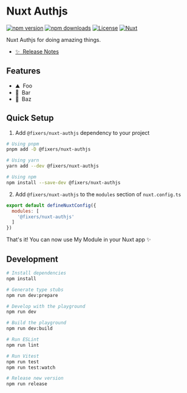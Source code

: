 # Nuxt Authjs

[![npm version][npm-version-src]][npm-version-href]
[![npm downloads][npm-downloads-src]][npm-downloads-href]
[![License][license-src]][license-href]
[![Nuxt][nuxt-src]][nuxt-href]

Nuxt Authjs for doing amazing things.

- [✨ &nbsp;Release Notes](/CHANGELOG.md)
<!-- - [🏀 Online playground](https://stackblitz.com/github/your-org/@fixers/nuxt-authjs?file=playground%2Fapp.vue) -->
<!-- - [📖 &nbsp;Documentation](https://example.com) -->

## Features

<!-- Highlight some of the features your module provide here -->
- ⛰ &nbsp;Foo
- 🚠 &nbsp;Bar
- 🌲 &nbsp;Baz

## Quick Setup

1. Add `@fixers/nuxt-authjs` dependency to your project

```bash
# Using pnpm
pnpm add -D @fixers/nuxt-authjs

# Using yarn
yarn add --dev @fixers/nuxt-authjs

# Using npm
npm install --save-dev @fixers/nuxt-authjs
```

2. Add `@fixers/nuxt-authjs` to the `modules` section of `nuxt.config.ts`

```js
export default defineNuxtConfig({
  modules: [
    '@fixers/nuxt-authjs'
  ]
})
```

That's it! You can now use My Module in your Nuxt app ✨

## Development

```bash
# Install dependencies
npm install

# Generate type stubs
npm run dev:prepare

# Develop with the playground
npm run dev

# Build the playground
npm run dev:build

# Run ESLint
npm run lint

# Run Vitest
npm run test
npm run test:watch

# Release new version
npm run release
```

<!-- Badges -->
[npm-version-src]: https://img.shields.io/npm/v/@fixers/nuxt-authjs/latest.svg?style=flat&colorA=18181B&colorB=28CF8D
[npm-version-href]: https://npmjs.com/package/@fixers/nuxt-authjs

[npm-downloads-src]: https://img.shields.io/npm/dm/@fixers/nuxt-authjs.svg?style=flat&colorA=18181B&colorB=28CF8D
[npm-downloads-href]: https://npmjs.com/package/@fixers/nuxt-authjs

[license-src]: https://img.shields.io/npm/l/@fixers/nuxt-authjs.svg?style=flat&colorA=18181B&colorB=28CF8D
[license-href]: https://npmjs.com/package/@fixers/nuxt-authjs

[nuxt-src]: https://img.shields.io/badge/Nuxt-18181B?logo=nuxt.js
[nuxt-href]: https://nuxt.com
